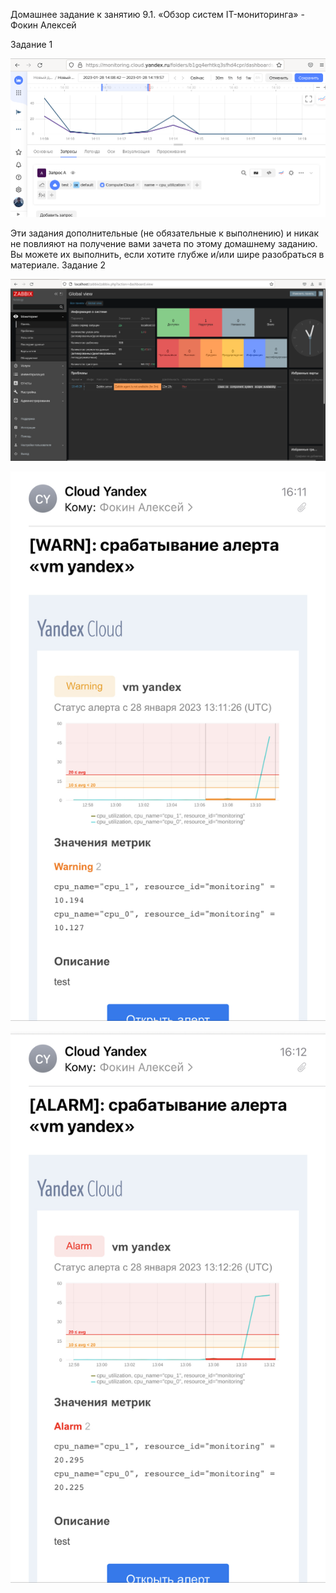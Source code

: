 Домашнее задание к занятию 9.1. «Обзор систем IT-мониторинга» - Фокин Алексей


Задание 1

![Название скриншота](image/9.1.png)


Эти задания дополнительные (не обязательные к выполнению) и никак не повлияют на получение вами зачета по этому домашнему заданию. Вы можете их выполнить, если хотите глубже и/или шире разобраться в материале.
Задание 2

![Название скриншота](image/9.2.1.png)

![Название скриншота](image/9.2.2.png)

![Название скриншота](image/9.2.3.png)



